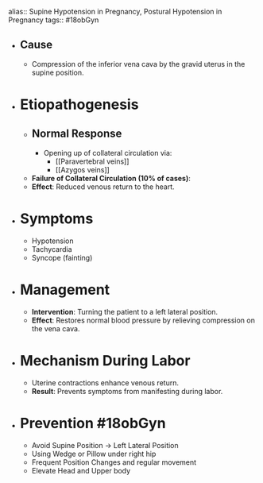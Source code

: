 alias:: Supine Hypotension in Pregnancy, Postural Hypotension in Pregnancy
tags:: #18obGyn

- ## Cause
	- Compression of the inferior vena cava by the gravid uterus in the supine position.
- # Etiopathogenesis
	- ## Normal Response
		- Opening up of collateral circulation via:
			- [[Paravertebral veins]]
			- [[Azygos veins]]
	- **Failure of Collateral Circulation (10% of cases)**:
	- **Effect**: Reduced venous return to the heart.
- # Symptoms
	- Hypotension
	- Tachycardia
	- Syncope (fainting)
- # Management
	- **Intervention**: Turning the patient to a left lateral position.
	- **Effect**: Restores normal blood pressure by relieving compression on the vena cava.
- # Mechanism During Labor
	- Uterine contractions enhance venous return.
	- **Result**: Prevents symptoms from manifesting during labor.
- # Prevention #18obGyn
	- Avoid Supine Position -> Left Lateral Position
	- Using Wedge or Pillow under right hip
	- Frequent Position Changes and regular movement
	- Elevate Head and Upper body